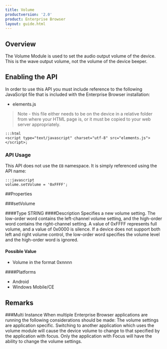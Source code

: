```yaml
---
title: Volume
productversion: '2.0'
product: Enterprise Browser
layout: guide.html
---
```


## Overview
The Volume Module is used to set the audio output volume of the device. This is the wave output volume, not the volume of the device beeper.

## Enabling the API
In order to use this API you must include reference to the following JavaScript file that is included with the Enterprise Browser installation:

* elements.js 

> Note - this file either needs to be on the device in a relative folder from where your HTML page is, or it must be copied to your web server appropriately.

	:::html
    <script type="text/javascript" charset="utf-8" src="elements.js"></script>;


### API Usage
This API does not use the `EB` namespace. It is simply referenced using the API name:

	:::javascript
	volume.setVolume = '0xFFFF';


##Properties

###setVolume

####Type
<span class='text-info'>STRING</span> 
####Description
Specifies a new volume setting. The low-order word contains the left-channel volume setting, and the high-order word contains the right-channel setting. A value of 0xFFFF represents full volume, and a value of 0x0000 is silence. If a device does not support both left and right volume control, the low-order word specifies the volume level and the high-order word is ignored.

#### Possible Value

* Volume in the format 0xnnnn

####Platforms

* Android
* Windows Mobile/CE


## Remarks
###Multi Instance
When multiple Enterprise Browser applications are running the following considerations should be made: The volume settings are application specific. Switching to another application which uses the volume module will cause the device volume to change to that specified by the application with focus. Only the application with Focus will have the ability to change the volume settings.

